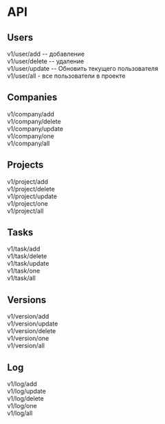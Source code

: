 # API

## Users
v1/user/add    -- добавление   
v1/user/delete -- удаление   
v1/user/update -- Обновить текущего пользователя   
v1/user/all     - все пользователи в проекте   


## Companies   
v1/company/add    
v1/company/delete   
v1/company/update    
v1/company/one    
v1/company/all    


## Projects   
v1/project/add    
v1/project/delete    
v1/project/update    
v1/project/one   
v1/project/all    

## Tasks   
v1/task/add    
v1/task/delete    
v1/task/update   
v1/task/one    
v1/task/all    


## Versions
v1/version/add   
v1/version/update    
v1/version/delete     
v1/version/one     
v1/version/all  

## Log  
v1/log/add   
v1/log/update    
v1/log/delete     
v1/log/one     
v1/log/all  






